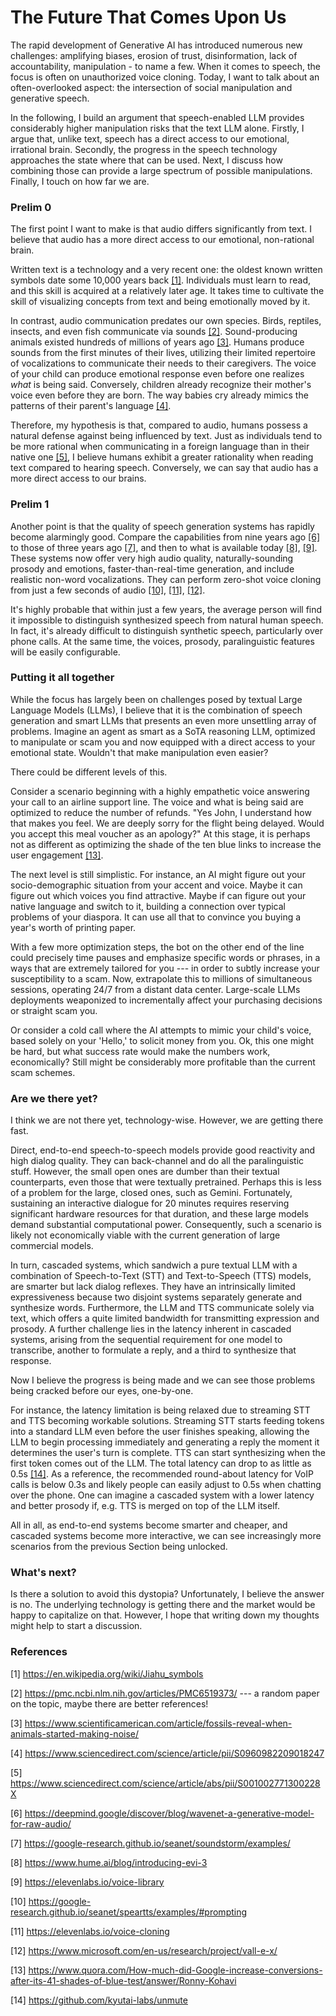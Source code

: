 # The Future That Comes Upon Us #

The rapid development of Generative AI has introduced numerous new challenges: amplifying biases, erosion of trust, disinformation, lack of accountability, manipulation - to name a few.
When it comes to speech, the focus is often on unauthorized voice cloning. Today, I want to talk about an often-overlooked aspect: the intersection of social manipulation and generative speech.

In the following, I build an argument that speech-enabled LLM provides considerably higher manipulation risks that the text LLM alone. Firstly, I argue that, unlike text, speech has a direct access to our emotional, irrational brain. Secondly, the progress in the speech technology approaches the state where that can be used. Next, I discuss how combining those can provide a large spectrum of possible manipulations. Finally, I touch on how far we are.

### Prelim 0 ###

The first point I want to make is that audio differs significantly from text. I believe that audio has a more direct access to our emotional, non-rational brain.

Written text is a technology and a very recent one: the oldest known written symbols date some 10,000 years back [[1]](#reference-1). Individuals must learn to read, and this skill is acquired at a relatively later age. It takes time to cultivate the skill of visualizing concepts from text and being emotionally moved by it.

In contrast, audio communication predates our own species. Birds, reptiles, insects, and even fish communicate via sounds [[2]](#reference-2). Sound-producing animals existed hundreds of millions of years ago [[3]](#reference-3). Humans produce sounds from the first minutes of their lives,  utilizing their limited repertoire of vocalizations to communicate their needs to their caregivers. The voice of your child can produce emotional response even before one realizes _what_ is being said. Conversely, children already recognize their mother's voice even before they are born. The way babies cry already mimics the patterns of their parent's language [[4]](#reference-4).


Therefore, my hypothesis is that, compared to audio, humans possess a natural defense against being influenced by text. Just as individuals tend to be more rational when communicating in a foreign language than in their native one [[5]](#reference-5), I believe humans exhibit a greater rationality when reading text compared to hearing speech. Conversely, we can say that audio has a more direct access to our brains.


### Prelim 1 ###

Another point is that the quality of speech generation systems has rapidly become alarmingly good. Compare the capabilities from nine years ago [[6]](#reference-6) to those of three years ago [[7]](#reference-6), and then to what is available today [[8]](#reference-8), [[9]](#reference-9). These systems now offer very high audio quality, naturally-sounding prosody and emotions, faster-than-real-time generation, and include realistic non-word vocalizations. They can perform zero-shot voice cloning from just a few seconds of audio [[10]](#reference-10), [[11]](#reference-11), [[12]](#reference-12).

It's highly probable that within just a few years, the average person will find it impossible to distinguish synthesized speech from natural human speech. In fact, it's already difficult to distinguish synthetic speech, particularly over phone calls. At the same time, the voices, prosody, paralinguistic features will be easily configurable.

### Putting it all together ###

While the focus has largely been on challenges posed by textual Large Language Models (LLMs), I believe that it is the combination of speech generation and smart LLMs that presents an even more unsettling array of problems. Imagine an agent as smart as a SoTA reasoning LLM, optimized to manipulate or scam you and now equipped with a direct access to your emotional state. Wouldn't that make manipulation even easier?

There could be different levels of this.

Consider a scenario beginning with a highly empathetic voice answering your call to an airline support line. The voice and what is being said are optimized to reduce the number of refunds. "Yes John, I understand how that makes you feel. We are deeply sorry for the flight being delayed. Would you accept this meal voucher as an apology?" At this stage, it is perhaps not as different as optimizing the shade of the ten blue links to increase the user engagement [[13]](#reference-13).

The next level is still simplistic. For instance, an AI might figure out your socio-demographic situation from your accent and voice. Maybe it can figure out which voices you find attractive. Maybe if can figure out your native language and switch to it, building a connection over typical problems of your diaspora. It can use all that to convince you buying a year's worth of printing paper.


With a few more optimization steps, the bot on the other end of the line could precisely time pauses and emphasize specific words or phrases, in a ways that are extremely tailored for you --- in order to subtly increase your susceptibility to a scam. Now, extrapolate this to millions of simultaneous sessions, operating 24/7 from a distant data center. Large-scale LLMs deployments weaponized to incrementally affect your purchasing decisions or straight scam you.

Or consider a cold call where the AI attempts to mimic your child's voice, based solely on your 'Hello,' to solicit money from you. Ok, this one might be hard, but what success rate would make the numbers work, economically? Still might be considerably more profitable than the current scam schemes.


### Are we there yet? ###

I think we are not there yet, technology-wise. However, we are getting there fast.

Direct, end-to-end speech-to-speech models provide good reactivity and high dialog quality. They can back-channel and do all the paralinguistic stuff. However, the small open ones are dumber than their textual counterparts, even those that were textually pretrained. Perhaps this is less of a problem for the large, closed ones, such as Gemini. Fortunately, sustaining an interactive dialogue for 20 minutes requires reserving significant hardware resources for that duration, and these large models demand substantial computational power. Consequently, such a scenario is likely not economically viable with the current generation of large commercial models.


In turn, cascaded systems, which sandwich a pure textual LLM with a combination of Speech-to-Text (STT) and Text-to-Speech (TTS) models, are smarter but lack dialog reflexes. They have an intrinsically limited expressiveness because two disjoint systems separately generate and synthesize words. Furthermore, the LLM and TTS communicate solely via text, which offers a quite limited bandwidth for transmitting expression and prosody. A further challenge lies in the latency inherent in cascaded systems, arising from the sequential requirement for one model to transcribe, another to formulate a reply, and a third to synthesize that response.

Now I believe the progress is being made and we can see those problems being cracked before our eyes, one-by-one.

For instance, the latency limitation is being relaxed due to streaming STT and TTS becoming workable solutions.
Streaming STT starts feeding tokens into a standard LLM even before the user finishes speaking, allowing the LLM to begin processing immediately and generating a reply the moment it determines the user's turn is complete.
TTS can start synthesizing when the first token comes out of the LLM. The total latency can drop to as little as 0.5s [[14]](#reference-14). As a reference, the recommended round-about latency for VoIP calls is below 0.3s and likely people can easily adjust to 0.5s when chatting over the phone. One can imagine a cascaded system with a lower latency and better prosody if, e.g. TTS is merged on top of the LLM itself.


All in all, as end-to-end systems become smarter and cheaper, and cascaded systems become more interactive, we can see increasingly more scenarios from the previous Section being unlocked.


### What's next? ###
Is there a solution to avoid this dystopia? Unfortunately, I believe the answer is no. The underlying technology is getting there
and the market would be happy to capitalize on that. However, I hope that writing down my thoughts might help to start a discussion.


### References ###


<a id="reference-1">[1]</a> https://en.wikipedia.org/wiki/Jiahu_symbols

<a id="reference-2">[2]</a> https://pmc.ncbi.nlm.nih.gov/articles/PMC6519373/ --- a random paper on the topic, maybe there are better references!

<a id="reference-3">[3]</a> https://www.scientificamerican.com/article/fossils-reveal-when-animals-started-making-noise/

<a id="reference-4">[4]</a> https://www.sciencedirect.com/science/article/pii/S0960982209018247

<a id="reference-5">[5]</a> https://www.sciencedirect.com/science/article/abs/pii/S001002771300228X

<a id="reference-6">[6]</a> https://deepmind.google/discover/blog/wavenet-a-generative-model-for-raw-audio/

<a id="reference-7">[7]</a> https://google-research.github.io/seanet/soundstorm/examples/

<a id="reference-8">[8]</a> https://www.hume.ai/blog/introducing-evi-3

<a id="reference-9">[9]</a> https://elevenlabs.io/voice-library

<a id="reference-10">[10]</a> https://google-research.github.io/seanet/speartts/examples/#prompting

<a id="reference-11">[11]</a> https://elevenlabs.io/voice-cloning

<a id="reference-12">[12]</a> https://www.microsoft.com/en-us/research/project/vall-e-x/

<a id="reference-13">[13]</a> https://www.quora.com/How-much-did-Google-increase-conversions-after-its-41-shades-of-blue-test/answer/Ronny-Kohavi


<a id="reference-14">[14]</a> https://github.com/kyutai-labs/unmute
